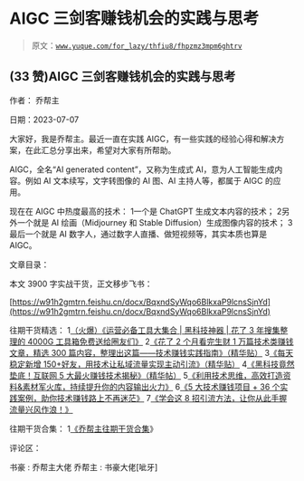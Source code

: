 # AIGC 三剑客赚钱机会的实践与思考

> 原文：[`www.yuque.com/for_lazy/thfiu8/fhpzmz3mpm6ghtrv`](https://www.yuque.com/for_lazy/thfiu8/fhpzmz3mpm6ghtrv)



## (33 赞)AIGC 三剑客赚钱机会的实践与思考 

作者： 乔帮主 

日期：2023-07-07 

大家好，我是乔帮主。最近一直在实践 AIGC，有一些实践的经验心得和解决方案，在此汇总分享出来，希望对大家有所帮助。 

AIGC，全名“AI generated content”，又称为生成式 AI，意为人工智能生成内容。例如 AI 文本续写，文字转图像的 AI 图、AI 主持人等，都属于 AIGC 的应用。 

现在在 AIGC 中热度最高的技术： <ne-oli index-type="0"><ne-oli-i>1</ne-oli-i><ne-oli-c class="ne-oli-content" id="ufd33cf31" data-lake-id="ufd33cf31">一个是 ChatGPT 生成文本内容的技术；</ne-oli-c></ne-oli> <ne-oli index-type="0"><ne-oli-i>2</ne-oli-i><ne-oli-c class="ne-oli-content" id="u8c06e9a9" data-lake-id="u8c06e9a9">另外一个就是 AI 绘画（Midjourney 和 Stable Diffusion）生成图像内容的技术；</ne-oli-c></ne-oli> <ne-oli index-type="0"><ne-oli-i>3</ne-oli-i><ne-oli-c class="ne-oli-content" id="u16d882da" data-lake-id="u16d882da">最后一个就是 AI 数字人，通过数字人直播、做短视频等，其实本质也算是 AIGC。</ne-oli-c></ne-oli> 

文章目录： <ne-quote id="u639e62e4" data-lake-id="u639e62e4">

本文 3900 字实战干货，正文移步飞书： 

[https://w91h2gmtrn.feishu.cn/docx/BqxndSyWqo6BlkxaP9lcnsSjnYd](https://w91h2gmtrn.feishu.cn/docx/BqxndSyWqo6BlkxaP9lcnsSjnYd) 

往期干货精选： <ne-oli index-type="0"><ne-oli-i>1</ne-oli-i><ne-oli-c class="ne-oli-content" id="u898d872d" data-lake-id="u898d872d">[（火爆）《运营必备工具大集合 | 黑科技神器 | 花了 3 年搜集整理的 4000G 工具箱免费送给圈友们》](https://wx.zsxq.com/dweb2/index/topic_detail/181422482248122)</ne-oli-c></ne-oli> <ne-oli index-type="0"><ne-oli-i>2</ne-oli-i><ne-oli-c class="ne-oli-content" id="u30aca39d" data-lake-id="u30aca39d">[《花了 2 个月看完生财 1 万篇技术类赚钱文章，精选 300 篇内容，整理出这篇——技术赚钱实践指南》（精华贴）](https://t.zsxq.com/0eyIP8XKk)</ne-oli-c></ne-oli> <ne-oli index-type="0"><ne-oli-i>3</ne-oli-i><ne-oli-c class="ne-oli-content" id="uef85ad43" data-lake-id="uef85ad43">[《每天稳定新增 150+好友，用技术让私域流量实现主动引流》（精华贴）](https://wx.zsxq.com/dweb2/index/topic_detail/584158111451544)</ne-oli-c></ne-oli> <ne-oli index-type="0"><ne-oli-i>4</ne-oli-i><ne-oli-c class="ne-oli-content" id="ub6189324" data-lake-id="ub6189324">[《黑科技竟然垫底！互联网 5 大最火赚钱技术揭秘》（精华帖）](https://wx.zsxq.com/dweb2/index/topic_detail/584141142218154)</ne-oli-c></ne-oli> <ne-oli index-type="0"><ne-oli-i>5</ne-oli-i><ne-oli-c class="ne-oli-content" id="u245c5ca7" data-lake-id="u245c5ca7">[《利用技术思维，高效打造资料&素材军火库，持续提升你的内容输出火力》](https://wx.zsxq.com/dweb2/index/topic_detail/181588224554542)</ne-oli-c></ne-oli> <ne-oli index-type="0"><ne-oli-i>6</ne-oli-i><ne-oli-c class="ne-oli-content" id="ufcc3220c" data-lake-id="ufcc3220c">[《5 大技术赚钱项目 + 36 个实践案例，助你技术赚钱路上不再迷茫》](https://t.zsxq.com/0dIs5CaYH)</ne-oli-c></ne-oli> <ne-oli index-type="0"><ne-oli-i>7</ne-oli-i><ne-oli-c class="ne-oli-content" id="ube051ba5" data-lake-id="ube051ba5">[《学会这 8 招引流方法，让你从此手握流量兴风作浪！》](https://t.zsxq.com/0ePkD8050)</ne-oli-c></ne-oli> 

往期干货合集： <ne-oli index-type="0"><ne-oli-i>1</ne-oli-i><ne-oli-c class="ne-oli-content" id="ude857110" data-lake-id="ude857110">[《乔帮主往期干货合集](https://t.zsxq.com/0d6SNCcC3)》</ne-oli-c></ne-oli> 

评论区： 

书豪 : 乔帮主大佬 乔帮主 : 书豪大佬[呲牙]</ne-quote>